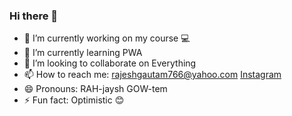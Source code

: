 ### Hi there 👋



- 🔭 I’m currently working on my course 💻
- 🌱 I’m currently learning PWA
- 👯 I’m looking to collaborate on Everything
- 📫 How to reach me: rajeshgautam766@yahoo.com [Instagram](gautamrazzyes)
- 😄 Pronouns: RAH-jaysh GOW-tem
- ⚡ Fun fact: Optimistic 😊


